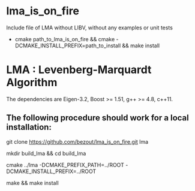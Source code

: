 # lma_is_on_fire
Include file of LMA without LIBV, without any examples or unit tests

- cmake path_to_lma_is_on_fire && cmake -DCMAKE_INSTALL_PREFIX=path_to_install && make install

# LMA : Levenberg-Marquardt Algorithm

The dependencies are Eigen-3.2, Boost >= 1.51, g++ >= 4.8, c++11.

The following procedure should work for a local installation:
-
git clone https://github.com/bezout/lma_is_on_fire.git lma

mkdir build_lma && cd build_lma

cmake ../lma -DCMAKE_PREFIX_PATH=../ROOT -DCMAKE_INSTALL_PREFIX=../ROOT

make && make install
